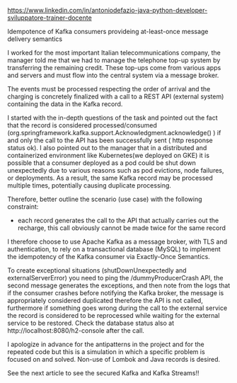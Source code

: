 https://www.linkedin.com/in/antoniodefazio-java-python-developer-sviluppatore-trainer-docente

Idempotence of Kafka consumers provideing at-least-once message delivery semantics


I worked for the most important Italian telecommunications company, the manager told me that we had to manage the telephone top-up system by transferring the remaining credit. These top-ups come from various apps and servers and must flow into the central system via a message broker. 

The events must be processed respecting the order of arrival and the charging is concretely finalized with a call to a REST API (external system) containing the data in the Kafka record. 

I started with the in-depth questions of the task and pointed out the fact that the record is considered processed/consumed (org.springframework.kafka.support.Acknowledgment.acknowledge() ) if and only the call to the API has been successfully sent ( http response status ok). I also pointed out to the manager that in a distributed and containerized environment like Kubernetes(we deployed on GKE) it is possible that a consumer deployed as a pod could be shut down unexpectedly due to various reasons such as pod evictions, node failures, or deployments. As a result, the same Kafka record may be processed multiple times, potentially causing duplicate processing.

Therefore, better outline the scenario (use case) with the following constraint:

- each record generates the call to the API that actually carries out the recharge, this call obviously cannot be made twice for the same record

I therefore choose to use Apache Kafka as a message broker, with TLS and authentication, to rely on a transactional database (MySQL) to implement the idempotency of the Kafka consumer via Exactly-Once Semantics.
 
To create exceptional situations (shutDownUnexpectedly and externalServerError) you need to ping the /dummyProducerCrash API, the second message generates the exceptions, and then note from the logs that if the consumer crashes before notifying the Kafka broker, the message is appropriately considered duplicated therefore the API is not called, furthermore if something goes wrong during the call to the external service the record is considered to be reprocessed while waiting for the external service to be restored. Check the database status also at http://localhost:8080/h2-console after the call.

I apologize in advance for the antipatterns in the project and for the repeated code but this is a simulation in which a specific problem is focused on and solved. Non-use of Lombok and Java records is desired.

See the next article to see the secured Kafka and Kafka Streams!!
